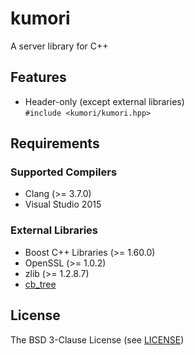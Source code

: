 # kumori
A server library for C++

## Features
- Header-only (except external libraries)  
  `#include <kumori/kumori.hpp>`

## Requirements

### Supported Compilers
- Clang (>= 3.7.0)
- Visual Studio 2015

### External Libraries
- Boost C++ Libraries (>= 1.60.0)
- OpenSSL (>= 1.0.2)
- zlib (>= 1.2.8.7)
- [cb_tree](https://github.com/planaria/cb_tree)

## License
The BSD 3-Clause License (see [LICENSE](LICENSE))
